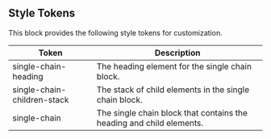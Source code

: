 ## Style Tokens

This block provides the following style tokens for customization.

| **Token**                   | **Description**                                                      |
| --------------------------- | -------------------------------------------------------------------- |
| single-chain-heading        | The heading element for the single chain block.                      |
| single-chain-children-stack | The stack of child elements in the single chain block.               |
| single-chain                | The single chain block that contains the heading and child elements. |
